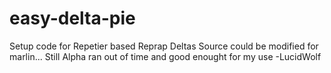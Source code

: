 # easy-delta-pie
Setup code for Repetier based Reprap Deltas
Source could be modified for marlin...
Still Alpha ran out of time and good enought for my use
-LucidWolf
